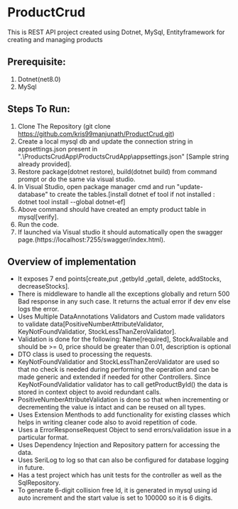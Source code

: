 # ProductCrud
This is REST API project created using Dotnet, MySql, Entityframework for creating and managing products

## Prerequisite:
1) Dotnet(net8.0)
2) MySql

## Steps To Run:
1) Clone The Repository (git clone https://github.com/kris99manjunath/ProductCrud.git)
2) Create a local mysql db and update the connection string in appsettings.json present in ".\ProductsCrudApp\ProductsCrudApp\appsettings.json" [Sample string already provided].
3) Restore package(dotnet restore), build(dotnet build) from command prompt or do the same via visual studio.
4) In Visual Studio, open package manager cmd and run "update-database" to create the tables.[install dotnet ef tool if not installed : dotnet tool install --global dotnet-ef]
5) Above command should have created an empty product table in mysql[verify].
6) Run the code.
7) If launched via Visual studio it should automatically open the swagger page.(https://localhost:7255/swagger/index.html).

## Overview of implementation

<ul> 
  <li> It exposes 7 end points[create,put ,getbyId ,getall, delete, addStocks, decreaseStocks]. </li>
  <li> There is middleware to handle all the exceptions globally and return 500 Bad response in any such case. It returns the actual error if dev env else logs the error. </li>
  <li> Uses Multiple DataAnnotations Validators and Custom made validators to  validate data[PositiveNumberAttributeValidator, KeyNotFoundValidatior, StockLessThanZeroValidator]. </li>
  <li> Validation is done for the following: Name[required], StockAvailable and should be >= 0, price should be greater than 0.01, description is optional </li>
  <li> DTO class is used to processing the requests. </li>
  <li> KeyNotFoundValidatior and StockLessThanZeroValidator are used so that no check is needed during performing the operation and can be made generic and extended if needed for other Controllers. Since KeyNotFoundValidatior validator has to call getProductById() the data is stored in context object to avoid redundant calls. </li>
  <li> PositiveNumberAttributeValidation is done so that when incrementing or decrementing the value is intact and can be reused on all types. </li>
  <li> Uses Extension Menthods to add functionality for existing classes which helps in writing cleaner code also to avoid repetition of code. </li>
  <li> Uses a ErrorResponseRequest Object to send errors/validation issue in a particular format. </li>
  <li> Uses Dependency Injection and Repository pattern for accessing the data. </li>
  <li> Uses SeriLog to log so that can also be configured for database logging in future. </li>
  <li> Has a test project which has unit tests for the controller as well as the SqlRepository. </li>
  <li> To generate 6-digit collision free Id, it is generated in mysql using id auto increment and the start value is set to 100000 so it is 6 digits. </li>
</ul>
